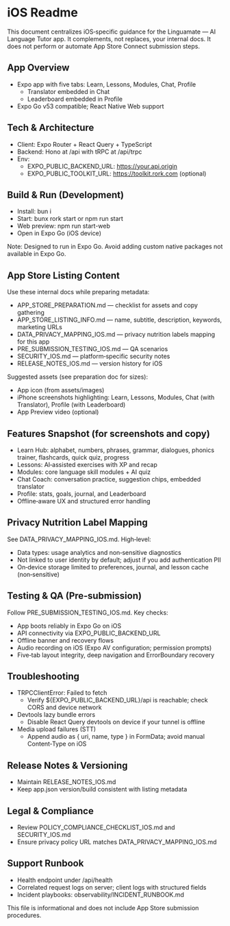 # iOS Readme

This document centralizes iOS‑specific guidance for the Linguamate — AI Language Tutor app. It complements, not replaces, your internal docs. It does not perform or automate App Store Connect submission steps.

## App Overview
- Expo app with five tabs: Learn, Lessons, Modules, Chat, Profile
  - Translator embedded in Chat
  - Leaderboard embedded in Profile
- Expo Go v53 compatible; React Native Web support

## Tech & Architecture
- Client: Expo Router + React Query + TypeScript
- Backend: Hono at /api with tRPC at /api/trpc
- Env:
  - EXPO_PUBLIC_BACKEND_URL: https://your.api.origin
  - EXPO_PUBLIC_TOOLKIT_URL: https://toolkit.rork.com (optional)

## Build & Run (Development)
- Install: bun i
- Start: bunx rork start or npm run start
- Web preview: npm run start-web
- Open in Expo Go (iOS device)

Note: Designed to run in Expo Go. Avoid adding custom native packages not available in Expo Go.

## App Store Listing Content
Use these internal docs while preparing metadata:
- APP_STORE_PREPARATION.md — checklist for assets and copy gathering
- APP_STORE_LISTING_INFO.md — name, subtitle, description, keywords, marketing URLs
- DATA_PRIVACY_MAPPING_IOS.md — privacy nutrition labels mapping for this app
- PRE_SUBMISSION_TESTING_IOS.md — QA scenarios
- SECURITY_IOS.md — platform‑specific security notes
- RELEASE_NOTES_IOS.md — version history for iOS

Suggested assets (see preparation doc for sizes):
- App icon (from assets/images)
- iPhone screenshots highlighting: Learn, Lessons, Modules, Chat (with Translator), Profile (with Leaderboard)
- App Preview video (optional)

## Features Snapshot (for screenshots and copy)
- Learn Hub: alphabet, numbers, phrases, grammar, dialogues, phonics trainer, flashcards, quick quiz, progress
- Lessons: AI‑assisted exercises with XP and recap
- Modules: core language skill modules + AI quiz
- Chat Coach: conversation practice, suggestion chips, embedded translator
- Profile: stats, goals, journal, and Leaderboard
- Offline‑aware UX and structured error handling

## Privacy Nutrition Label Mapping
See DATA_PRIVACY_MAPPING_IOS.md. High‑level:
- Data types: usage analytics and non‑sensitive diagnostics
- Not linked to user identity by default; adjust if you add authentication PII
- On‑device storage limited to preferences, journal, and lesson cache (non‑sensitive)

## Testing & QA (Pre‑submission)
Follow PRE_SUBMISSION_TESTING_IOS.md. Key checks:
- App boots reliably in Expo Go on iOS
- API connectivity via EXPO_PUBLIC_BACKEND_URL
- Offline banner and recovery flows
- Audio recording on iOS (Expo AV configuration; permission prompts)
- Five‑tab layout integrity, deep navigation and ErrorBoundary recovery

## Troubleshooting
- TRPCClientError: Failed to fetch
  - Verify ${EXPO_PUBLIC_BACKEND_URL}/api is reachable; check CORS and device network
- Devtools lazy bundle errors
  - Disable React Query devtools on device if your tunnel is offline
- Media upload failures (STT)
  - Append audio as { uri, name, type } in FormData; avoid manual Content‑Type on iOS

## Release Notes & Versioning
- Maintain RELEASE_NOTES_IOS.md
- Keep app.json version/build consistent with listing metadata

## Legal & Compliance
- Review POLICY_COMPLIANCE_CHECKLIST_IOS.md and SECURITY_IOS.md
- Ensure privacy policy URL matches DATA_PRIVACY_MAPPING_IOS.md

## Support Runbook
- Health endpoint under /api/health
- Correlated request logs on server; client logs with structured fields
- Incident playbooks: observability/INCIDENT_RUNBOOK.md

This file is informational and does not include App Store submission procedures.